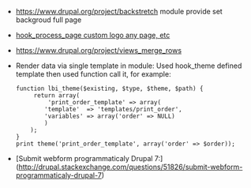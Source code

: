 - https://www.drupal.org/project/backstretch module provide set backgroud full page
- [hook_process_page custom logo any page, etc]( http://drupal.stackexchange.com/questions/74708/what-is-the-difference-between-hook-preprocess-page-and-hook-preprocess-html)
- https://www.drupal.org/project/views_merge_rows
- Render data via single template in module:
	Used hook_theme defined template then used function call it, for example:

	```
	function lbi_theme($existing, $type, $theme, $path) {
	 	 return array(
	    	 'print_order_template' => array(
			'template'  => 'templates/print_order',
			'variables' => array('order' => NULL)
			)
		);
	}
	print theme('print_order_template', array('order' => $order));
	```
- [Submit webform programmaticaly Drupal 7:] (http://drupal.stackexchange.com/questions/51826/submit-webform-programmaticaly-drupal-7)
